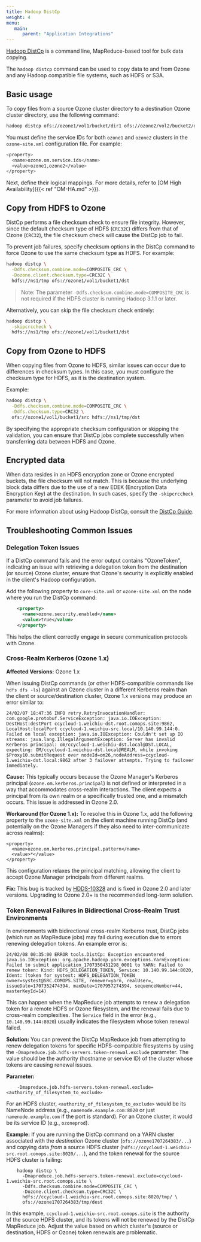 ```yaml
---
title: Hadoop DistCp
weight: 4
menu:
   main:
      parent: "Application Integrations"
---
```

<!---
  Licensed to the Apache Software Foundation (ASF) under one or more
  contributor license agreements.  See the NOTICE file distributed with
  this work for additional information regarding copyright ownership.
  The ASF licenses this file to You under the Apache License, Version 2.0
  (the "License"); you may not use this file except in compliance with
  the License.  You may obtain a copy of the License at

      http://www.apache.org/licenses/LICENSE-2.0

  Unless required by applicable law or agreed to in writing, software
  distributed under the License is distributed on an "AS IS" BASIS,
  WITHOUT WARRANTIES OR CONDITIONS OF ANY KIND, either express or implied.
  See the License for the specific language governing permissions and
  limitations under the License.
-->

[Hadoop DistCp](https://hadoop.apache.org/docs/current/hadoop-distcp/DistCp.html) is a command line, MapReduce-based tool for bulk data copying.

The `hadoop distcp` command can be used to copy data to and from Ozone and any Hadoop compatible file systems, such as HDFS or S3A.

## Basic usage

To copy files from a source Ozone cluster directory to a destination Ozone cluster directory, use the following command:

```bash
hadoop distcp ofs://ozone1/vol1/bucket/dir1 ofs://ozone2/vol2/bucket2/dir2
```

You must define the service IDs for both `ozone1` and `ozone2` clusters in the `ozone-site.xml` configuration file. For example:
```bash
<property>
  <name>ozone.om.service.ids</name>
  <value>ozone1,ozone2</value>
</property>
```

Next, define their logical mappings. For more details, refer to [OM High Availability]({{< ref "OM-HA.md" >}}).

## Copy from HDFS to Ozone

DistCp performs a file checksum check to ensure file integrity. However, since the default checksum type of HDFS (`CRC32C`) differs from that of Ozone (`CRC32`), the file checksum check will cause the DistCp job to fail.

To prevent job failures, specify checksum options in the DistCp command to force Ozone to use the same checksum type as HDFS. For example:

```bash
hadoop distcp \
  -Ddfs.checksum.combine.mode=COMPOSITE_CRC \
  -Dozone.client.checksum.type=CRC32C \
  hdfs://ns1/tmp ofs://ozone1/vol1/bucket1/dst
```

> Note: The parameter `-Ddfs.checksum.combine.mode=COMPOSITE_CRC` is not required if the HDFS cluster is running Hadoop 3.1.1 or later.

Alternatively, you can skip the file checksum check entirely:

```bash
hadoop distcp \
  -skipcrccheck \
  hdfs://ns1/tmp ofs://ozone1/vol1/bucket1/dst
```

## Copy from Ozone to HDFS

When copying files from Ozone to HDFS, similar issues can occur due to differences in checksum types. In this case, you must configure the checksum type for HDFS, as it is the destination system.

Example:

```bash
hadoop distcp \
  -Ddfs.checksum.combine.mode=COMPOSITE_CRC \
  -Ddfs.checksum.type=CRC32 \
  ofs://ozone1/vol1/bucket1/src hdfs://ns1/tmp/dst 
```

By specifying the appropriate checksum configuration or skipping the validation, you can ensure that DistCp jobs complete successfully when transferring data between HDFS and Ozone.

## Encrypted data

When data resides in an HDFS encryption zone or Ozone encrypted buckets, the file checksum will not match. This is because the underlying block data differs due to the use of a new EDEK (Encryption Data Encryption Key) at the destination. In such cases, specify the `-skipcrccheck` parameter to avoid job failures.

For more information about using Hadoop DistCp, consult the [DistCp Guide](https://hadoop.apache.org/docs/current/hadoop-distcp/DistCp.html).

## Troubleshooting Common Issues

### Delegation Token Issues
If a DistCp command fails and the error output contains "OzoneToken", indicating an issue with retrieving a delegation token from the destination (or source) Ozone cluster, ensure that Ozone's security is explicitly enabled in the client's Hadoop configuration.

Add the following property to `core-site.xml` or `ozone-site.xml` on the node where you run the DistCp command:

```xml
    <property>
      <name>ozone.security.enabled</name>
      <value>true</value>
    </property>
```

This helps the client correctly engage in secure communication protocols with Ozone.

### Cross-Realm Kerberos (Ozone 1.x)

**Affected Versions:** Ozone 1.x

When issuing DistCp commands (or other HDFS-compatible commands like `hdfs dfs -ls`) against an Ozone cluster in a different Kerberos realm than the client or source/destination cluster, Ozone 1.x versions may produce an error similar to:

    24/02/07 18:47:36 INFO retry.RetryInvocationHandler: com.google.protobuf.ServiceException: java.io.IOException: DestHost:destPort ccycloud-1.weichiu-dst.root.comops.site:9862, LocalHost:localPort ccycloud-1.weichiu-src.local/10.140.99.144:0. Failed on local exception: java.io.IOException: Couldn't set up IO streams: java.lang.IllegalArgumentException: Server has invalid Kerberos principal: om/ccycloud-1.weichiu-dst.local@DST.LOCAL, expecting: OM/ccycloud-1.weichiu-dst.local@REALM, while invoking $Proxy10.submitRequest over nodeId=om26,nodeAddress=ccycloud-1.weichiu-dst.local:9862 after 3 failover attempts. Trying to failover immediately.


**Cause:**
This typically occurs because the Ozone Manager's Kerberos principal (`ozone.om.kerberos.principal`) is not defined or interpreted in a way that accommodates cross-realm interactions. The client expects a principal from its own realm or a specifically trusted one, and a mismatch occurs. This issue is addressed in Ozone 2.0.

**Workaround (for Ozone 1.x):**
To resolve this in Ozone 1.x, add the following property to the `ozone-site.xml` on the client machine running DistCp (and potentially on the Ozone Managers if they also need to inter-communicate across realms):

    <property>
      <name>ozone.om.kerberos.principal.pattern</name>
      <value>*</value>
    </property>

This configuration relaxes the principal matching, allowing the client to accept Ozone Manager principals from different realms.

**Fix:**
This bug is tracked by [HDDS-10328](https://issues.apache.org/jira/browse/HDDS-10328) and is fixed in Ozone 2.0 and later versions. Upgrading to Ozone 2.0+ is the recommended long-term solution.

### Token Renewal Failures in Bidirectional Cross-Realm Trust Environments

In environments with bidirectional cross-realm Kerberos trust, DistCp jobs (which run as MapReduce jobs) may fail during execution due to errors renewing delegation tokens. An example error is:

    24/02/08 00:35:00 ERROR tools.DistCp: Exception encountered
    java.io.IOException: org.apache.hadoop.yarn.exceptions.YarnException: Failed to submit application_1707350431298_0001 to YARN: Failed to renew token: Kind: HDFS_DELEGATION_TOKEN, Service: 10.140.99.144:8020, Ident: (token for systest: HDFS_DELEGATION_TOKEN owner=systest@SRC.COMOPS.SITE, renewer=yarn, realUser=, issueDate=1707352474394, maxDate=1707957274394, sequenceNumber=44, masterKeyId=14)

This can happen when the MapReduce job attempts to renew a delegation token for a remote HDFS or Ozone filesystem, and the renewal fails due to cross-realm complexities. The `Service` field in the error (e.g., `10.140.99.144:8020`) usually indicates the filesystem whose token renewal failed.

**Solution:**
You can prevent the DistCp MapReduce job from attempting to renew delegation tokens for specific HDFS-compatible filesystems by using the `-Dmapreduce.job.hdfs-servers.token-renewal.exclude` parameter. The value should be the authority (hostname or service ID) of the cluster whose tokens are causing renewal issues.

**Parameter:**

```shell
    -Dmapreduce.job.hdfs-servers.token-renewal.exclude=<authority_of_filesystem_to_exclude>
```

For an HDFS cluster, `<authority_of_filesystem_to_exclude>` would be its NameNode address (e.g., `namenode.example.com:8020` or just `namenode.example.com` if the port is standard). For an Ozone cluster, it would be its service ID (e.g., `ozoneprod`).

**Example:**
If you are running the DistCp command on a YARN cluster associated with the *destination* Ozone cluster (`ofs://ozone1707264383/...`) and copying data *from* a source HDFS cluster (`hdfs://ccycloud-1.weichiu-src.root.comops.site:8020/...`), and the token renewal for the source HDFS cluster is failing:

```shell
    hadoop distcp \
      -Dmapreduce.job.hdfs-servers.token-renewal.exclude=ccycloud-1.weichiu-src.root.comops.site \
      -Ddfs.checksum.combine.mode=COMPOSITE_CRC \
      -Dozone.client.checksum.type=CRC32C \
      hdfs://ccycloud-1.weichiu-src.root.comops.site:8020/tmp/ \
      ofs://ozone1707264383/tmp/dest
```

In this example, `ccycloud-1.weichiu-src.root.comops.site` is the authority of the source HDFS cluster, and its tokens will not be renewed by the DistCp MapReduce job. Adjust the value based on which cluster's (source or destination, HDFS or Ozone) token renewals are problematic.
